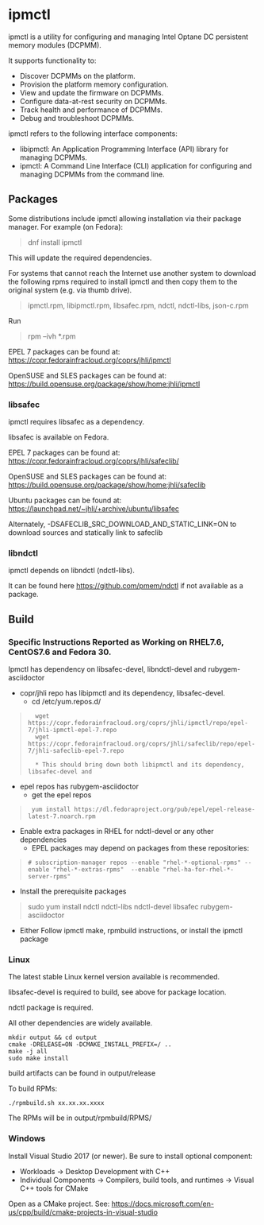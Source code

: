 # ipmctl

ipmctl is a utility for configuring and managing Intel Optane DC persistent memory modules (DCPMM).

It supports functionality to:
* Discover DCPMMs on the platform.
* Provision the platform memory configuration.
* View and update the firmware on DCPMMs.
* Configure data-at-rest security on DCPMMs.
* Track health and performance of DCPMMs.
* Debug and troubleshoot DCPMMs.

ipmctl refers to the following interface components:

* libipmctl: An Application Programming Interface (API) library for managing DCPMMs.
* ipmctl: A Command Line Interface (CLI) application for configuring and managing DCPMMs from the command line.

## Packages

Some distributions include ipmctl allowing installation via their package manager.
For example (on Fedora):
> dnf install ipmctl

This will update the required dependencies.

For systems that cannot reach the Internet use another system to download the following rpms required to install ipmctl and then copy them to the original system (e.g. via thumb drive).

> ipmctl.rpm, libipmctl.rpm, libsafec.rpm, ndctl, ndctl-libs, json-c.rpm

Run 

> rpm –ivh *.rpm


EPEL 7 packages can be found at: https://copr.fedorainfracloud.org/coprs/jhli/ipmctl

OpenSUSE and SLES packages can be found at: https://build.opensuse.org/package/show/home:jhli/ipmctl

### libsafec


ipmctl requires libsafec as a dependency.


libsafec is available on Fedora.


EPEL 7 packages can be found at: https://copr.fedorainfracloud.org/coprs/jhli/safeclib/


OpenSUSE and SLES packages can be found at: https://build.opensuse.org/package/show/home:jhli/safeclib


Ubuntu packages can be found at: https://launchpad.net/~jhli/+archive/ubuntu/libsafec

Alternately, -DSAFECLIB_SRC_DOWNLOAD_AND_STATIC_LINK=ON to download sources and statically link to safeclib

### libndctl


ipmctl depends on libndctl (ndctl-libs).

It can be found here https://github.com/pmem/ndctl if not available as a package.


## Build

### Specific Instructions Reported as Working on RHEL7.6, CentOS7.6 and Fedora 30.
 
Ipmctl has dependency on libsafec-devel, libndctl-devel and rubygem-asciidoctor
*	copr/jhli repo has libipmctl and its dependency, libsafec-devel.
    * cd /etc/yum.repos.d/
>       wget https://copr.fedorainfracloud.org/coprs/jhli/ipmctl/repo/epel-7/jhli-ipmctl-epel-7.repo
>       wget https://copr.fedorainfracloud.org/coprs/jhli/safeclib/repo/epel-7/jhli-safeclib-epel-7.repo
> 
>       * This should bring down both libipmctl and its dependency, libsafec-devel and 
    
*	epel repos has rubygem-asciidoctor
    *	get the epel repos
>      yum install https://dl.fedoraproject.org/pub/epel/epel-release-latest-7.noarch.rpm
*	Enable extra packages in RHEL for ndctl-devel or any other dependencies
    *	EPEL packages may depend on packages from these repositories:
>     # subscription-manager repos --enable "rhel-*-optional-rpms" --enable "rhel-*-extras-rpms"  --enable "rhel-ha-for-rhel-*-server-rpms"
*	Install the prerequisite packages
>	sudo yum install ndctl ndctl-libs ndctl-devel libsafec rubygem-asciidoctor
*	Either Follow ipmctl make, rpmbuild instructions, or install the ipmctl package

### Linux

The latest stable Linux kernel version available is recommended.

libsafec-devel is required to build, see above for package location.

ndctl package is required.

All other dependencies are widely available.

```
mkdir output && cd output
cmake -DRELEASE=ON -DCMAKE_INSTALL_PREFIX=/ ..
make -j all
sudo make install
```
build artifacts can be found in output/release

To build RPMs:

```
./rpmbuild.sh xx.xx.xx.xxxx
```

The RPMs will be in output/rpmbuild/RPMS/

### Windows

Install Visual Studio 2017 (or newer). Be sure to install optional component: 
* Workloads -> Desktop Development with C++
* Individual Components -> Compilers, build tools, and runtimes -> Visual C++ tools for CMake

Open as a CMake project. See: https://docs.microsoft.com/en-us/cpp/build/cmake-projects-in-visual-studio

